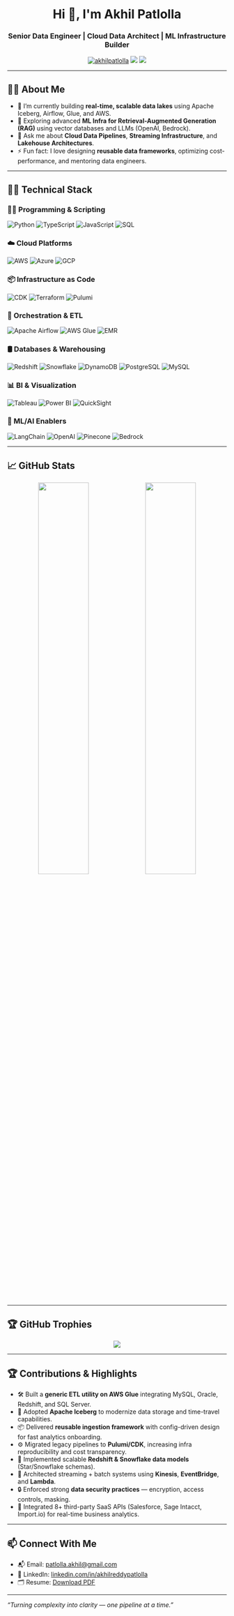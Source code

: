 <h1 align="center">Hi 👋, I'm Akhil Patlolla</h1>
<h3 align="center">Senior Data Engineer | Cloud Data Architect | ML Infrastructure Builder</h3>

<p align="center">
  <a href="https://github.com/akhilpatlolla"><img src="https://komarev.com/ghpvc/?username=akhilpatlolla&label=Profile%20views&color=0e75b6&style=flat" alt="akhilpatlolla" /></a>
  <a href="https://www.linkedin.com/in/akhilreddypatlolla/" target="_blank"><img src="https://img.shields.io/badge/LinkedIn-Akhil%20Patlolla-blue?style=flat-square&logo=linkedin" /></a>
  <a href="mailto:patlolla.akhil@gmail.com"><img src="https://img.shields.io/badge/email-patlolla.akhil@gmail.com-red?style=flat-square&logo=gmail" /></a>
</p>

---

## 🙋‍♂️ About Me

- 🔭 I’m currently building **real-time, scalable data lakes** using Apache Iceberg, Airflow, Glue, and AWS.
- 🌱 Exploring advanced **ML Infra for Retrieval-Augmented Generation (RAG)** using vector databases and LLMs (OpenAI, Bedrock).
- 💬 Ask me about **Cloud Data Pipelines**, **Streaming Infrastructure**, and **Lakehouse Architectures**.
- ⚡ Fun fact: I love designing **reusable data frameworks**, optimizing cost-performance, and mentoring data engineers.

---

## 🧑‍💻 Technical Stack

### 👨‍💻 Programming & Scripting
![Python](https://img.shields.io/badge/-Python-05122A?style=flat&logo=python)
![TypeScript](https://img.shields.io/badge/-TypeScript-05122A?style=flat&logo=typescript)
![JavaScript](https://img.shields.io/badge/-JavaScript-05122A?style=flat&logo=javascript)
![SQL](https://img.shields.io/badge/-SQL-05122A?style=flat&logo=postgresql)

### ☁️ Cloud Platforms
![AWS](https://img.shields.io/badge/-Amazon%20Web%20Services-232F3E?style=flat&logo=amazon-aws)
![Azure](https://img.shields.io/badge/-Microsoft%20Azure-05122A?style=flat&logo=microsoft-azure)
![GCP](https://img.shields.io/badge/-Google%20Cloud-05122A?style=flat&logo=google-cloud)

### 📦 Infrastructure as Code
![CDK](https://img.shields.io/badge/-AWS%20CDK-05122A?style=flat&logo=amazon-aws)
![Terraform](https://img.shields.io/badge/-Terraform-05122A?style=flat&logo=terraform)
![Pulumi](https://img.shields.io/badge/-Pulumi-05122A?style=flat&logo=pulumi)

### 🔁 Orchestration & ETL
![Apache Airflow](https://img.shields.io/badge/-Apache%20Airflow-05122A?style=flat&logo=apache-airflow)
![AWS Glue](https://img.shields.io/badge/-AWS%20Glue-05122A?style=flat&logo=amazon-aws)
![EMR](https://img.shields.io/badge/-Amazon%20EMR-05122A?style=flat&logo=amazon-aws)

### 🛢️ Databases & Warehousing
![Redshift](https://img.shields.io/badge/-Amazon%20Redshift-05122A?style=flat&logo=amazon-redshift)
![Snowflake](https://img.shields.io/badge/-Snowflake-05122A?style=flat&logo=snowflake)
![DynamoDB](https://img.shields.io/badge/-DynamoDB-05122A?style=flat&logo=amazon-dynamodb)
![PostgreSQL](https://img.shields.io/badge/-PostgreSQL-05122A?style=flat&logo=postgresql)
![MySQL](https://img.shields.io/badge/-MySQL-05122A?style=flat&logo=mysql)

### 📊 BI & Visualization
![Tableau](https://img.shields.io/badge/-Tableau-05122A?style=flat&logo=tableau)
![Power BI](https://img.shields.io/badge/-Power%20BI-05122A?style=flat&logo=powerbi)
![QuickSight](https://img.shields.io/badge/-QuickSight-05122A?style=flat&logo=amazon)

### 🧠 ML/AI Enablers
![LangChain](https://img.shields.io/badge/-LangChain-05122A?style=flat)
![OpenAI](https://img.shields.io/badge/-OpenAI-05122A?style=flat&logo=openai)
![Pinecone](https://img.shields.io/badge/-Pinecone-05122A?style=flat)
![Bedrock](https://img.shields.io/badge/-Amazon%20Bedrock-05122A?style=flat&logo=amazon)

---

## 📈 GitHub Stats  

<p align="center">
  <img width="48%" src="https://github-readme-stats.vercel.app/api?username=akhilpatlolla&show_icons=true&theme=gruvbox&include_all_commits=true&count_private=true" />
  <img width="48%" src="https://github-readme-stats.vercel.app/api/top-langs/?username=akhilpatlolla&layout=compact&theme=gruvbox&hide=php,css,html" />
</p>

---

## 🏆 GitHub Trophies

<p align="center">
  <img src="https://github-profile-trophy.vercel.app/?username=akhilpatlolla&theme=algolia&margin-w=15&column=7" />
</p>

---

## 🏆 Contributions & Highlights

- 🛠 Built a **generic ETL utility on AWS Glue** integrating MySQL, Oracle, Redshift, and SQL Server.
- 🧊 Adopted **Apache Iceberg** to modernize data storage and time-travel capabilities.
- 📦 Delivered **reusable ingestion framework** with config-driven design for fast analytics onboarding.
- ⚙️ Migrated legacy pipelines to **Pulumi/CDK**, increasing infra reproducibility and cost transparency.
- 🔄 Implemented scalable **Redshift & Snowflake data models** (Star/Snowflake schemas).
- 🚀 Architected streaming + batch systems using **Kinesis**, **EventBridge**, and **Lambda**.
- 🔒 Enforced strong **data security practices** — encryption, access controls, masking.
- 📡 Integrated 8+ third-party SaaS APIs (Salesforce, Sage Intacct, Import.io) for real-time business analytics.

---

## 📫 Connect With Me

- 📬 Email: [patlolla.akhil@gmail.com](mailto:patlolla.akhil@gmail.com)
- 💼 LinkedIn: [linkedin.com/in/akhilreddypatlolla](https://www.linkedin.com/in/akhilreddypatlolla)
- 🗂 Resume: [Download PDF](https://github.com/akhilpatlolla/akhilpatlolla/raw/main/Akhil%20Patlolla.pdf)

---

_“Turning complexity into clarity — one pipeline at a time.”_

